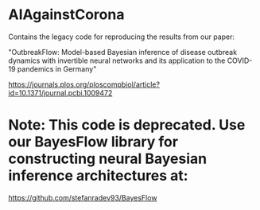 # AIAgainstCorona
Contains the legacy code for reproducing the results from our paper:

"OutbreakFlow: Model-based Bayesian inference of disease outbreak dynamics with invertible neural networks and its application to the COVID-19 pandemics in Germany"

https://journals.plos.org/ploscompbiol/article?id=10.1371/journal.pcbi.1009472

# Note: This code is deprecated. Use our BayesFlow library for constructing neural Bayesian inference architectures at:

https://github.com/stefanradev93/BayesFlow


